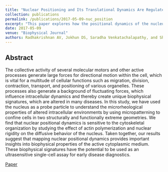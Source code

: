 ```yaml
---
title: "Nuclear Positioning and Its Translational Dynamics Are Regulated by Cell Geometry."
collection: publications
permalink: /publications/2017-05-09-nuc_position
excerpt: "This paper explores how the positional dynamics of the nucleus is modulated in cells of different shapes"
date: 2017-05-09
venue: "Biophysical Journal"
authors: Radhakrishnan AV, Jokhun DS, Saradha Venkatachalapathy, and Shivashankar GV
---
```


## Abstract
The collective activity of several molecular motors and other active processes generate large forces for directional motion within the cell, which is vital for a multitude of cellular functions such as migration, division, contraction, transport, and positioning of various organelles. These processes also generate a background of fluctuating forces, which influence intracellular dynamics and thereby create unique biophysical signatures, which are altered in many diseases. In this study, we have used the nucleus as a probe particle to understand the microrheological properties of altered intracellular environments by using micropatterning to confine cells in two structurally and functionally extreme geometries. We find that nuclear positional dynamics is sensitive to the cytoskeletal organization by studying the effect of actin polymerization and nuclear rigidity on the diffusive behavior of the nucleus. Taken together, our results suggest that mapping nuclear positional dynamics provides important insights into biophysical properties of the active cytoplasmic medium. These biophysical signatures have the potential to be used as an ultrasensitive single-cell assay for early disease diagnostics.

[Paper](https://www.cell.com/biophysj/biophysj/supplemental/S0006-3495%2817%2930344-2)
